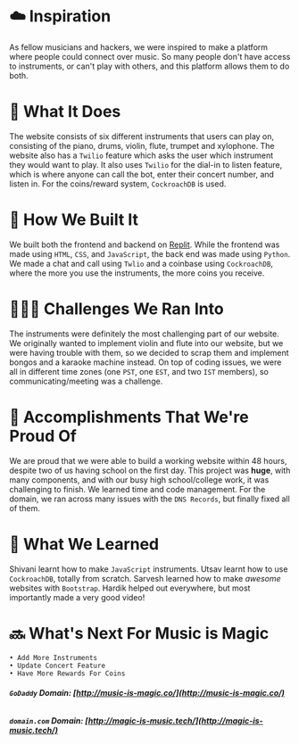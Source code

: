 # ☁️ Inspiration
As fellow musicians and hackers, we were inspired to make a platform where people could connect over music. So many people don't have access to instruments, or can't play with others, and this platform allows them to do both.

# 📓 What It Does
The website consists of six different instruments that users can play on, consisting of the piano, drums, violin, flute, trumpet and xylophone. The website also has a `Twilio` feature which asks the user which instrument they would want to play. It also uses `Twilio` for the dial-in to listen feature, which is where anyone can call the bot, enter their concert number, and listen in. For the coins/reward system, `CockroachDB` is used.

# 🔨 How We Built It
We built both the frontend and backend on [Replit](https://replit.com/). While the frontend was made using `HTML`, `CSS`, and `JavaScript`, the back end was made using `Python`. We made a chat and call using `Twlio` and a coinbase using `CockroachDB`, where the more you use the instruments, the more coins you receive.

# 👨🏾‍💻 Challenges We Ran Into
The instruments were definitely the most challenging part of our website. We originally wanted to implement violin and flute into our website, but we were having trouble with them, so we decided to scrap them and implement bongos and a karaoke machine instead. On top of coding issues, we were all in different time zones (one `PST`, one `EST`, and two `IST` members), so communicating/meeting was a challenge.

# 🎉 Accomplishments That We're Proud Of
We are proud that we were able to build a working website within 48 hours, despite two of us having school on the first day. This project was **huge**, with many components, and with our busy high school/college work, it was challenging to finish. We learned time and code management. For the domain, we ran across many issues with the `DNS Records`, but finally fixed all of them.

# 📙 What We Learned
Shivani learnt how to make `JavaScript` instruments. Utsav learnt how to use `CockroachDB`, totally from scratch. Sarvesh learned how to make *awesome* websites with `Bootstrap`. Hardik helped out everywhere, but most importantly made a very good video!

# 🔜 What's Next For Music is Magic
	• Add More Instruments
	• Update Concert Feature
	• Have More Rewards For Coins

###### ***`GoDaddy` Domain: [http://music-is-magic.co/](http://music-is-magic.co/)***
###### ***`domain.com` Domain: [http://magic-is-music.tech/](http://magic-is-music.tech/)***
